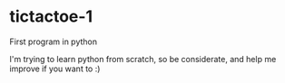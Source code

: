 # tictactoe-1
First program in python

I'm trying to learn python from scratch, so be considerate, and help me improve if you want to :)

